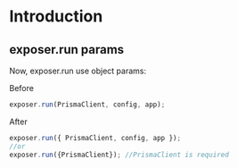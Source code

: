 # Introduction

## exposer.run params

Now, exposer.run use object params:

Before
```js
exposer.run(PrismaClient, config, app);
```

After
```js
exposer.run({ PrismaClient, config, app });
//or
exposer.run({PrismaClient}); //PrismaClient is required
```
